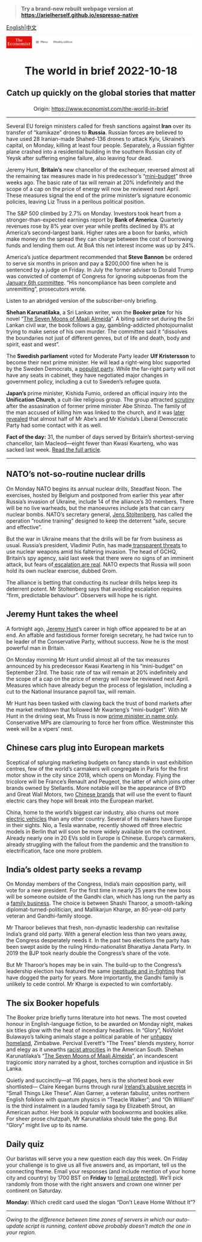> **Try a brand-new rebuilt webpage version at https://arielherself.github.io/espresso-native**

[English](https://github.com/arielherself/espresso/blob/main/README.md)|[中文](https://github-com.translate.goog/arielherself/espresso/blob/main/README.md?_x_tr_sl=en&_x_tr_tl=zh-CN&_x_tr_hl=zh-CN&_x_tr_pto=wapp)



![The Economist](menubar.png)

# <p align="center">The world in brief 2022-10-18</p>

## <p align="center">Catch up quickly on the global stories that matter</p>

<p align="center">Origin: <a href="https://www.economist.com/the-world-in-brief">https://www.economist.com/the-world-in-brief</a><hr>

Several EU foreign ministers called for fresh sanctions against<strong> Iran</strong> over its transfer of “kamikaze” drones to <strong>Russia</strong>. Russian forces are believed to have used 28 Iranian-made Shahed-136 drones to attack Kyiv, Ukraine’s capital, on Monday, killing at least four people. Separately, a Russian fighter plane crashed into a residential building in the southern Russian city of Yeysk after suffering engine failure, also leaving four dead.

Jeremy Hunt, <strong>Britain’s</strong> new chancellor of the exchequer, reversed almost all the remaining tax measures made in his predecessor’s “[mini-budget](https://www.economist.com/britain/2022/09/23/britains-chancellor-offers-up-a-reckless-budget-fiscally-and-politically)” three weeks ago. The basic rate of tax will remain at 20% indefinitely and the scope of a cap on the price of energy will now be reviewed next April. These measures signal the end of the prime minister’s signature economic policies, leaving Liz Truss in a perilous political position.

The S&amp;P 500 climbed by 2.7% on Monday. Investors took heart from a stronger-than-expected earnings report by <strong>Bank of America</strong>. Quarterly revenues rose by 8% year over year while profits declined by 8% at America’s second-largest bank. Higher rates are a boon for banks, which make money on the spread they can charge between the cost of borrowing funds and lending them out. At BoA this net interest income was up by 24%.

America’s justice department recommended that<strong> Steve Bannon</strong> be ordered to serve six months in prison and pay a $200,000 fine when he is sentenced by a judge on Friday. In July the former adviser to Donald Trump was convicted of contempt of Congress for ignoring subpoenas from the [January 6th committee](https://www.economist.com/united-states/2022/06/10/congresss-capitol-riot-hearing-confirms-donald-trumps-complicity). “His noncompliance has been complete and unremitting”, prosecutors wrote.

Listen to an abridged version of the subscriber-only briefing.

<strong>Shehan Karunatilaka</strong>, a Sri Lankan writer, won the <strong>Booker prize</strong> for his novel “[The Seven Moons of Maali Almeida](https://www.economist.com/culture/2022/08/18/shehan-karunatilaka-returns-with-another-thrilling-satire)”. A biting satire set during the Sri Lankan civil war, the book follows a gay, gambling-addicted photojournalist trying to make sense of his own murder. The committee said it “dissolves the boundaries not just of different genres, but of life and death, body and spirit, east and west”.

The<strong> Swedish parliament</strong> voted for Moderate Party leader <strong>Ulf Kristersson</strong> to become their next prime minister. He will lead a right-wing bloc supported by the Sweden Democrats, a [populist party](https://www.economist.com/europe/2022/09/15/demonising-nationalist-parties-has-not-stemmed-their-rise-in-europe). While the far-right party will not have any seats in cabinet, they have negotiated major changes in government policy, including a cut to Sweden’s refugee quota.

<strong>Japan’s </strong>prime minister, Kishida Fumio, ordered an official inquiry into the <strong>Unification Church</strong>, a cult-like religious group. The group attracted [scrutiny](https://www.economist.com/asia/2022/07/19/what-drove-yamagami-tetsuya-to-kill-abe-shinzo) after the assasination of former prime minister Abe Shinzo. The family of the man accused of killing him was linked to the church, and it was [later revealed](https://www.economist.com/asia/2022/09/26/the-fallout-from-abe-shinzos-murder-could-unseat-his-successor) that almost half of Mr Abe’s and Mr Kishida’s Liberal Democratic Party had some contact with it as well.

<strong>Fact of the day:</strong> 31, the number of days served by Britain’s shortest-serving chancellor, Iain Macleod—eight fewer than Kwasi Kwarteng, who was sacked last week. [Read the full article](https://www.economist.com/the-economist-explains/2022/10/14/kwasi-kwartengs-tenure-as-britains-chancellor-wasnt-the-shortest).

----------

## NATO’s not-so-routine nuclear drills

On Monday NATO begins its annual nuclear drills, Steadfast Noon. The exercises, hosted by Belgium and postponed from earlier this year after Russia’s invasion of Ukraine, include 14 of the alliance’s 30 members. There will be no live warheads, but the manoeuvres include jets that can carry nuclear bombs. NATO’s secretary general, [Jens Stoltenberg](https://www.economist.com/by-invitation/2022/02/09/jens-stoltenberg-explains-how-to-step-back-from-the-brink-of-european-conflict), has called the operation “routine training” designed to keep the deterrent “safe, secure and effective”.

But the war in Ukraine means that the drills will be far from business as usual. Russia’s president, Vladimir Putin, has made[ transparent threats](https://www.economist.com/leaders/2022/09/21/vladimir-putin-vows-to-send-more-invaders-the-west-should-arm-ukraine-faster) to use nuclear weapons amid his faltering invasion. The head of GCHQ, Britain’s spy agency, said last week that there were no signs of an imminent attack, but fears of[ escalation are real](https://www.economist.com/international/2022/09/29/could-the-war-in-ukraine-go-nuclear). NATO expects that Russia will soon hold its own nuclear exercise, dubbed Grom.

The alliance is betting that conducting its nuclear drills helps keep its deterrent potent. Mr Stoltenberg says that avoiding escalation requires “firm, predictable behaviour”. Observers will hope he is right.

## Jeremy Hunt takes the wheel

A fortnight ago, [Jeremy Hunt](https://www.economist.com/britain/2018/04/05/jeremy-hunt-the-great-survivor)’s career in high office appeared to be at an end. An affable and fastidious former foreign secretary, he had twice run to be leader of the Conservative Party, without success. Now he is the most powerful man in Britain. 

On Monday morning Mr Hunt undid almost all of the tax measures announced by his predecessor Kwasi Kwarteng in his “mini-budget” on September 23rd. The basic rate of tax will remain at 20% indefinitely and the scope of a cap on the price of energy will now be reviewed next April. Measures which have already begun the process of legislation, including a cut to the National Insurance payroll tax, will remain.  
  
 Mr Hunt has been tasked with clawing back the trust of bond markets after the market meltdown that followed Mr Kwarteng’s “mini-budget”. With Mr Hunt in the driving seat, Ms Truss is now [prime minister in name only](https://www.economist.com/britain/2022/10/14/liz-truss-has-lost-her-chancellor-signature-tax-cut-and-authority). Conservative MPs are clamouring to force her from office. Westminster this week will be a vipers’ nest.

## Chinese cars plug into European markets

Sceptical of splurging marketing budgets on fancy stands in vast exhibition centres, few of the world’s carmakers will congregate in Paris for the first motor show in the city since 2018, which opens on Monday. Flying the tricolore will be France’s Renault and Peugeot, the latter of which joins other brands owned by Stellantis. More notable will be the appearance of BYD and Great Wall Motors, two [Chinese brands](https://www.economist.com/business/2022/10/13/chinese-marques-try-to-make-inroads-into-western-markets) that will use the event to flaunt electric cars they hope will break into the European market.

China, home to the world’s biggest car industry, also churns out more[ electric vehicles](https://www.economist.com/business/2022/04/09/save-globalisation-buy-a-chinese-ev) than any other country. Several of its makers have Europe in their sights. Nio, a Tesla wannabe, recently showed off three electric models in Berlin that will soon be more widely available on the continent. Already nearly one in 20 EVs sold in Europe is Chinese. Europe’s carmakers, already struggling with the fallout from the pandemic and the transition to electrification, face one more problem.

## India’s oldest party seeks a revamp

On Monday members of the Congress, India’s main opposition party, will vote for a new president. For the first time in nearly 25 years the new boss will be someone outside of the Gandhi clan, which has long run the party as a [family business](https://www.economist.com/leaders/2021/11/27/for-indias-opposition-to-recover-the-gandhis-should-quit). The choice is between Shashi Tharoor, a smooth-talking diplomat-turned-politician, and Mallikarjun Kharge, an 80-year-old party veteran and Gandhi-family stooge.

Mr Tharoor believes that fresh, non-dynastic leadership can revitalise India’s grand old party. With a general election less than two years away, the Congress desperately needs it. In the past two elections the party has been swept aside by the ruling Hindu-nationalist Bharatiya Janata Party. In 2019 the BJP took nearly double the Congress’s share of the vote.

But Mr Tharoor’s hopes may be in vain. The build-up to the Congress’s leadership election has featured the same [ineptitude and in-fighting](https://www.economist.com/asia/2022/10/06/indias-congress-party-seems-determined-to-prove-its-critics-right) that have dogged the party for years. More importantly, the Gandhi family is unlikely to cede control. Mr Kharge is expected to win comfortably.

## The six Booker hopefuls

The Booker prize briefly turns literature into hot news. The most coveted honour in English-language fiction, to be awarded on Monday night, makes six titles glow with the heat of incendiary headlines. In “Glory”, NoViolet Bulawayo’s talking animals stage a political parable of her [unhappy homeland](https://www.economist.com/middle-east-and-africa/2019/09/07/robert-mugabe-leaves-a-bitter-legacy), Zimbabwe. Percival Everett’s “The Trees” blends mystery, horror and elegy as it unearths [racist atrocities](https://www.economist.com/united-states/2019/11/14/memories-of-emmett-till) in the American South. Shehan Karunatilaka’s “[The Seven Moons of Maali Almeida](https://www.economist.com/culture/2022/08/18/shehan-karunatilaka-returns-with-another-thrilling-satire)”, an incandescent tragicomic story narrated by a ghost, torches corruption and injustice in Sri Lanka.

Quietly and succinctly—at 116 pages, hers is the shortest book ever shortlisted— Claire Keegan burns through rural [Ireland’s abusive secrets](https://www.economist.com/christmas-specials/2019/12/18/the-liberalisation-of-ireland) in “Small Things Like These”. Alan Garner, a veteran fabulist, unites northern English folklore with quantum physics in “Treacle Walker”; and “Oh William!’ is the third instalment in a lauded family saga by Elizabeth Strout, an American author. Her book is popular with bookworms and bookies alike. For sheer prose chutzpah, Mr Karunatilaka should take the gong. But “Glory” might live up to its name.

## Daily quiz

Our baristas will serve you a new question each day this week. On Friday your challenge is to give us all five answers and, as important, tell us the connecting theme. Email your responses (and include mention of your home city and country) by 1700 BST on <strong>Friday</strong> to [<span class="__cf_email__" data-cfemail="8edffbe7f4cbfdfefcebfdfde1ceebede1e0e1e3e7fdfaa0ede1e3">[email&#160;protected]</span>](https://mail.google.com/mail/?view=cm&amp;fs=1&amp;tf=1&amp;to=QuizEspresso@economist.com). We’ll pick randomly from those with the right answers and crown one winner per continent on Saturday.

<strong>Monday:</strong> Which credit card used the slogan “Don’t Leave Home Without It”?

----------

*Owing to the difference between time zones of servers in which our auto-update script is running, content above probably doesn't match the one in your region.*
